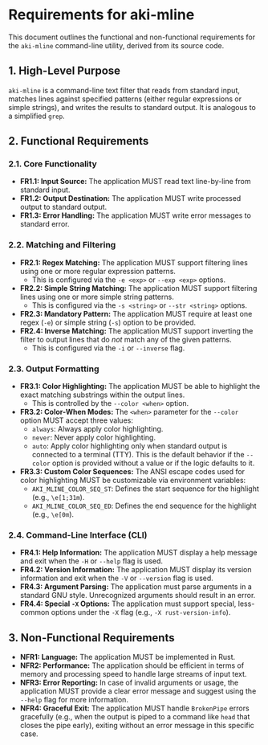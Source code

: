 # Requirements for aki-mline

This document outlines the functional and non-functional requirements for the `aki-mline` command-line utility, derived from its source code.

## 1. High-Level Purpose

`aki-mline` is a command-line text filter that reads from standard input, matches lines against specified patterns (either regular expressions or simple strings), and writes the results to standard output. It is analogous to a simplified `grep`.

## 2. Functional Requirements

### 2.1. Core Functionality

- **FR1.1: Input Source:** The application MUST read text line-by-line from standard input.
- **FR1.2: Output Destination:** The application MUST write processed output to standard output.
- **FR1.3: Error Handling:** The application MUST write error messages to standard error.

### 2.2. Matching and Filtering

- **FR2.1: Regex Matching:** The application MUST support filtering lines using one or more regular expression patterns.
  - This is configured via the `-e <exp>` or `--exp <exp>` options.
- **FR2.2: Simple String Matching:** The application MUST support filtering lines using one or more simple string patterns.
  - This is configured via the `-s <string>` or `--str <string>` options.
- **FR2.3: Mandatory Pattern:** The application MUST require at least one regex (`-e`) or simple string (`-s`) option to be provided.
- **FR2.4: Inverse Matching:** The application MUST support inverting the filter to output lines that do *not* match any of the given patterns.
  - This is configured via the `-i` or `--inverse` flag.

### 2.3. Output Formatting

- **FR3.1: Color Highlighting:** The application MUST be able to highlight the exact matching substrings within the output lines.
  - This is controlled by the `--color <when>` option.
- **FR3.2: Color-When Modes:** The `<when>` parameter for the `--color` option MUST accept three values:
  - `always`: Always apply color highlighting.
  - `never`: Never apply color highlighting.
  - `auto`: Apply color highlighting only when standard output is connected to a terminal (TTY). This is the default behavior if the `--color` option is provided without a value or if the logic defaults to it.
- **FR3.3: Custom Color Sequences:** The ANSI escape codes used for color highlighting MUST be customizable via environment variables:
  - `AKI_MLINE_COLOR_SEQ_ST`: Defines the start sequence for the highlight (e.g., `\e[1;31m`).
  - `AKI_MLINE_COLOR_SEQ_ED`: Defines the end sequence for the highlight (e.g., `\e[0m`).

### 2.4. Command-Line Interface (CLI)

- **FR4.1: Help Information:** The application MUST display a help message and exit when the `-H` or `--help` flag is used.
- **FR4.2: Version Information:** The application MUST display its version information and exit when the `-V` or `--version` flag is used.
- **FR4.3: Argument Parsing:** The application must parse arguments in a standard GNU style. Unrecognized arguments should result in an error.
- **FR4.4: Special `-X` Options:** The application must support special, less-common options under the `-X` flag (e.g., `-X rust-version-info`).

## 3. Non-Functional Requirements

- **NFR1: Language:** The application MUST be implemented in Rust.
- **NFR2: Performance:** The application should be efficient in terms of memory and processing speed to handle large streams of input text.
- **NFR3: Error Reporting:** In case of invalid arguments or usage, the application MUST provide a clear error message and suggest using the `--help` flag for more information.
- **NFR4: Graceful Exit:** The application MUST handle `BrokenPipe` errors gracefully (e.g., when the output is piped to a command like `head` that closes the pipe early), exiting without an error message in this specific case.
